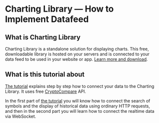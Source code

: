 # Charting Library — How to Implement Datafeed

## What is Charting Library

Charting Library is a standalone solution for displaying charts. This free, downloadable library is hosted on your servers and is connected to your data feed to be used in your website or app. [Learn more and download][website-url].

## What is this tutorial about

[The tutorial][tutorial-url] explains step by step how to connect your data to the Charting Library. It uses free [CryptoCompare][cryptocompare-url] API.

In the first part of [the tutorial][tutorial-url] you will know how to connect the search of symbols and the display of historical data using ordinary HTTP requests, and then in the second part you will learn how to connect the realtime data via WebSocket.

[website-url]: https://www.tradingview.com/HTML5-stock-forex-bitcoin-charting-library/
[tutorial-url]: documentation/home.md
[cryptocompare-url]: https://www.cryptocompare.com/
